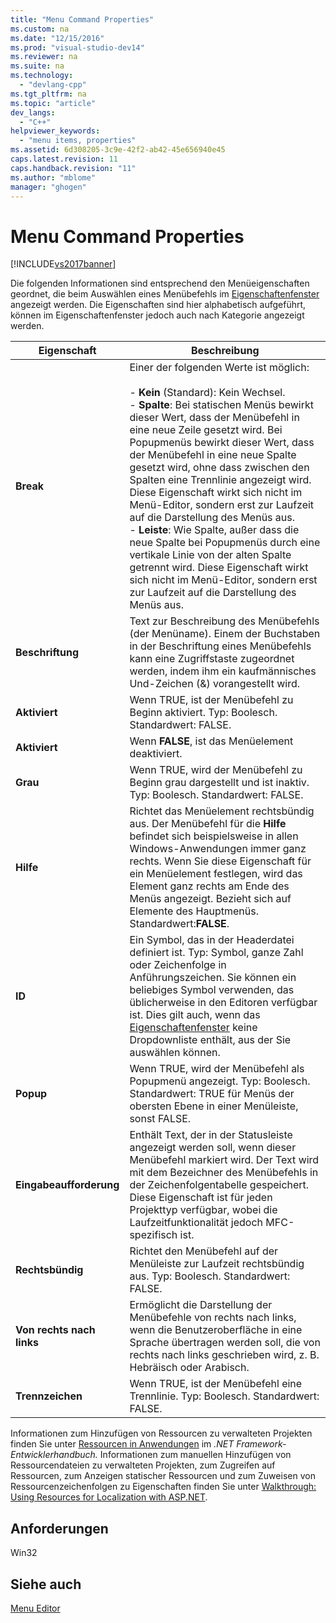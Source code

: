 ```yaml
---
title: "Menu Command Properties"
ms.custom: na
ms.date: "12/15/2016"
ms.prod: "visual-studio-dev14"
ms.reviewer: na
ms.suite: na
ms.technology: 
  - "devlang-cpp"
ms.tgt_pltfrm: na
ms.topic: "article"
dev_langs: 
  - "C++"
helpviewer_keywords: 
  - "menu items, properties"
ms.assetid: 6d308205-3c9e-42f2-ab42-45e656940e45
caps.latest.revision: 11
caps.handback.revision: "11"
ms.author: "mblome"
manager: "ghogen"
---
```

# Menu Command Properties
[!INCLUDE[vs2017banner](../assembler/inline/includes/vs2017banner.md)]

Die folgenden Informationen sind entsprechend den Menüeigenschaften geordnet, die beim Auswählen eines Menübefehls im [Eigenschaftenfenster](../Topic/Properties%20Window.md) angezeigt werden. Die Eigenschaften sind hier alphabetisch aufgeführt, können im Eigenschaftenfenster jedoch auch nach Kategorie angezeigt werden.  
  
|Eigenschaft|Beschreibung|  
|-----------------|------------------|  
|**Break**|Einer der folgenden Werte ist möglich:<br /><br /> -   **Kein** \(Standard\): Kein Wechsel.<br />-   **Spalte**: Bei statischen Menüs bewirkt dieser Wert, dass der Menübefehl in eine neue Zeile gesetzt wird. Bei Popupmenüs bewirkt dieser Wert, dass der Menübefehl in eine neue Spalte gesetzt wird, ohne dass zwischen den Spalten eine Trennlinie angezeigt wird. Diese Eigenschaft wirkt sich nicht im Menü\-Editor, sondern erst zur Laufzeit auf die Darstellung des Menüs aus.<br />-   **Leiste**: Wie Spalte, außer dass die neue Spalte bei Popupmenüs durch eine vertikale Linie von der alten Spalte getrennt wird. Diese Eigenschaft wirkt sich nicht im Menü\-Editor, sondern erst zur Laufzeit auf die Darstellung des Menüs aus.|  
|**Beschriftung**|Text zur Beschreibung des Menübefehls \(der Menüname\). Einem der Buchstaben in der Beschriftung eines Menübefehls kann eine Zugriffstaste zugeordnet werden, indem ihm ein kaufmännisches Und\-Zeichen \(&\) vorangestellt wird.|  
|**Aktiviert**|Wenn TRUE, ist der Menübefehl zu Beginn aktiviert. Typ: Boolesch. Standardwert: FALSE.|  
|**Aktiviert**|Wenn **FALSE**, ist das Menüelement deaktiviert.|  
|**Grau**|Wenn TRUE, wird der Menübefehl zu Beginn grau dargestellt und ist inaktiv. Typ: Boolesch. Standardwert: FALSE.|  
|**Hilfe**|Richtet das Menüelement rechtsbündig aus. Der Menübefehl für die **Hilfe** befindet sich beispielsweise in allen Windows\-Anwendungen immer ganz rechts. Wenn Sie diese Eigenschaft für ein Menüelement festlegen, wird das Element ganz rechts am Ende des Menüs angezeigt. Bezieht sich auf Elemente des Hauptmenüs. Standardwert:**FALSE**.|  
|**ID**|Ein Symbol, das in der Headerdatei definiert ist. Typ: Symbol, ganze Zahl oder Zeichenfolge in Anführungszeichen. Sie können ein beliebiges Symbol verwenden, das üblicherweise in den Editoren verfügbar ist. Dies gilt auch, wenn das [Eigenschaftenfenster](../Topic/Properties%20Window.md) keine Dropdownliste enthält, aus der Sie auswählen können.|  
|**Popup**|Wenn TRUE, wird der Menübefehl als Popupmenü angezeigt. Typ: Boolesch. Standardwert: TRUE für Menüs der obersten Ebene in einer Menüleiste, sonst FALSE.|  
|**Eingabeaufforderung**|Enthält Text, der in der Statusleiste angezeigt werden soll, wenn dieser Menübefehl markiert wird. Der Text wird mit dem Bezeichner des Menübefehls in der Zeichenfolgentabelle gespeichert. Diese Eigenschaft ist für jeden Projekttyp verfügbar, wobei die Laufzeitfunktionalität jedoch MFC\-spezifisch ist.|  
|**Rechtsbündig**|Richtet den Menübefehl auf der Menüleiste zur Laufzeit rechtsbündig aus. Typ: Boolesch. Standardwert: FALSE.|  
|**Von rechts nach links**|Ermöglicht die Darstellung der Menübefehle von rechts nach links, wenn die Benutzeroberfläche in eine Sprache übertragen werden soll, die von rechts nach links geschrieben wird, z. B. Hebräisch oder Arabisch.|  
|**Trennzeichen**|Wenn TRUE, ist der Menübefehl eine Trennlinie. Typ: Boolesch. Standardwert: FALSE.|  
  
 Informationen zum Hinzufügen von Ressourcen zu verwalteten Projekten finden Sie unter [Ressourcen in Anwendungen](../Topic/Resources%20in%20Desktop%20Apps.md) im *.NET Framework\-Entwicklerhandbuch.* Informationen zum manuellen Hinzufügen von Ressourcendateien zu verwalteten Projekten, zum Zugreifen auf Ressourcen, zum Anzeigen statischer Ressourcen und zum Zuweisen von Ressourcenzeichenfolgen zu Eigenschaften finden Sie unter [Walkthrough: Using Resources for Localization with ASP.NET](../Topic/Walkthrough:%20Using%20Resources%20for%20Localization%20with%20ASP.NET.md).  
  
## Anforderungen  
 Win32  
  
## Siehe auch  
 [Menu Editor](../mfc/menu-editor.md)